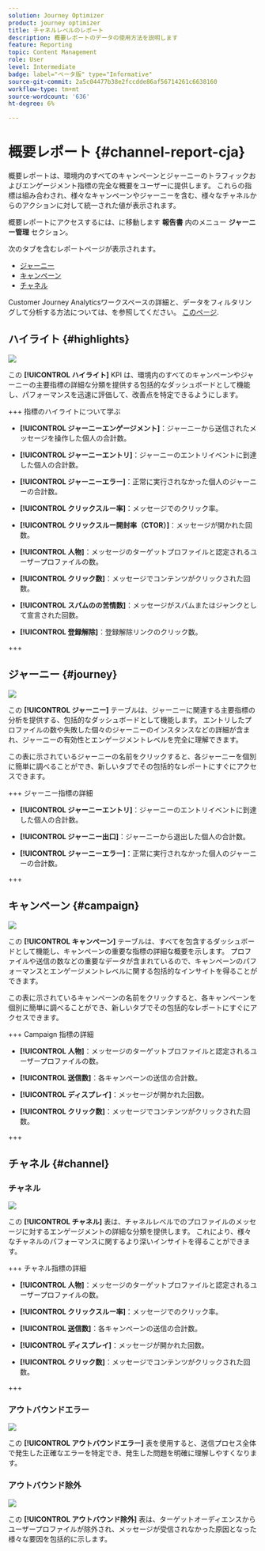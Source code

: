 ```yaml
---
solution: Journey Optimizer
product: journey optimizer
title: チャネルレベルのレポート
description: 概要レポートのデータの使用方法を説明します
feature: Reporting
topic: Content Management
role: User
level: Intermediate
badge: label="ベータ版" type="Informative"
source-git-commit: 2a5c04477b38e2fccdde86af56714261c6638160
workflow-type: tm+mt
source-wordcount: '636'
ht-degree: 6%

---
```


# 概要レポート {#channel-report-cja}

概要レポートは、環境内のすべてのキャンペーンとジャーニーのトラフィックおよびエンゲージメント指標の完全な概要をユーザーに提供します。 これらの指標は組み合わされ、様々なキャンペーンやジャーニーを含む、様々なチャネルからのアクションに対して統一された値が表示されます。

概要レポートにアクセスするには、に移動します **報告書** 内のメニュー **ジャーニー管理** セクション。

次のタブを含むレポートページが表示されます。

* [ジャーニー](#journey)
* [キャンペーン](#campaign)
* [チャネル](#channel)

Customer Journey Analyticsワークスペースの詳細と、データをフィルタリングして分析する方法については、を参照してください。 [このページ](https://experienceleague.adobe.com/en/docs/analytics-platform/using/cja-workspace/home).

## ハイライト {#highlights}

![](assets/cja-highlights.png)

この **[!UICONTROL ハイライト]** KPI は、環境内のすべてのキャンペーンやジャーニーの主要指標の詳細な分類を提供する包括的なダッシュボードとして機能し、パフォーマンスを迅速に評価して、改善点を特定できるようにします。

+++ 指標のハイライトについて学ぶ

* **[!UICONTROL ジャーニーエンゲージメント]**：ジャーニーから送信されたメッセージを操作した個人の合計数。

* **[!UICONTROL ジャーニーエントリ]**：ジャーニーのエントリイベントに到達した個人の合計数。

* **[!UICONTROL ジャーニーエラー]**：正常に実行されなかった個人のジャーニーの合計数。

* **[!UICONTROL クリックスルー率]**：メッセージでのクリック率。

* **[!UICONTROL クリックスルー開封率（CTOR）]**：メッセージが開かれた回数。

* **[!UICONTROL 人物]**：メッセージのターゲットプロファイルと認定されるユーザープロファイルの数。

* **[!UICONTROL クリック数]**：メッセージでコンテンツがクリックされた回数。

* **[!UICONTROL スパムのの苦情数]**：メッセージがスパムまたはジャンクとして宣言された回数。

* **[!UICONTROL 登録解除]**：登録解除リンクのクリック数。

+++

## ジャーニー {#journey}

![](assets/cja-channel-journeys.png)

この **[!UICONTROL ジャーニー]** テーブルは、ジャーニーに関連する主要指標の分析を提供する、包括的なダッシュボードとして機能します。 エントリしたプロファイルの数や失敗した個々のジャーニーのインスタンスなどの詳細が含まれ、ジャーニーの有効性とエンゲージメントレベルを完全に理解できます。

この表に示されているジャーニーの名前をクリックすると、各ジャーニーを個別に簡単に調べることができ、新しいタブでその包括的なレポートにすぐにアクセスできます。

+++ ジャーニー指標の詳細

* **[!UICONTROL ジャーニーエントリ]**：ジャーニーのエントリイベントに到達した個人の合計数。

* **[!UICONTROL ジャーニー出口]**：ジャーニーから退出した個人の合計数。

* **[!UICONTROL ジャーニーエラー]**：正常に実行されなかった個人のジャーニーの合計数。

+++

## キャンペーン {#campaign}

![](assets/cja-channel-campaigns.png)

この **[!UICONTROL キャンペーン]** テーブルは、すべてを包含するダッシュボードとして機能し、キャンペーンの重要な指標の詳細な概要を示します。 プロファイルや送信の数などの重要なデータが含まれているので、キャンペーンのパフォーマンスとエンゲージメントレベルに関する包括的なインサイトを得ることができます。

この表に示されているキャンペーンの名前をクリックすると、各キャンペーンを個別に簡単に調べることができ、新しいタブでその包括的なレポートにすぐにアクセスできます。

+++ Campaign 指標の詳細

* **[!UICONTROL 人物]**：メッセージのターゲットプロファイルと認定されるユーザープロファイルの数。

* **[!UICONTROL 送信数]**：各キャンペーンの送信の合計数。

* **[!UICONTROL ディスプレイ]**：メッセージが開かれた回数。

* **[!UICONTROL クリック数]**：メッセージでコンテンツがクリックされた回数。

+++

## チャネル {#channel}

### チャネル

![](assets/cja-channels.png)

この **[!UICONTROL チャネル]** 表は、チャネルレベルでのプロファイルのメッセージに対するエンゲージメントの詳細な分類を提供します。 これにより、様々なチャネルのパフォーマンスに関するより深いインサイトを得ることができます。

+++ チャネル指標の詳細

* **[!UICONTROL 人物]**：メッセージのターゲットプロファイルと認定されるユーザープロファイルの数。

* **[!UICONTROL クリックスルー率]**：メッセージでのクリック率。

* **[!UICONTROL 送信数]**：各キャンペーンの送信の合計数。

* **[!UICONTROL ディスプレイ]**：メッセージが開かれた回数。

* **[!UICONTROL クリック数]**：メッセージでコンテンツがクリックされた回数。

+++

### アウトバウンドエラー

![](assets/cja-channels-outbound-errors.png)

この **[!UICONTROL アウトバウンドエラー]** 表を使用すると、送信プロセス全体で発生した正確なエラーを特定でき、発生した問題を明確に理解しやすくなります。

### アウトバウンド除外

![](assets/cja-channels-outbound-excluded.png)

この **[!UICONTROL アウトバウンド除外]** 表は、ターゲットオーディエンスからユーザープロファイルが除外され、メッセージが受信されなかった原因となった様々な要因を包括的に示します。
